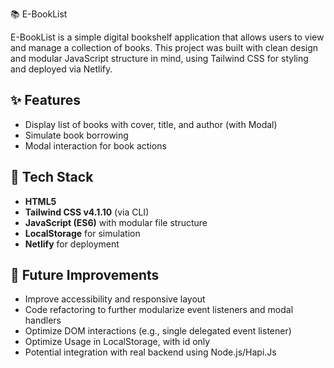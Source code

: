 📚 E-BookList

E-BookList is a simple digital bookshelf application that allows users to view and manage a collection of books. This project was built with clean design and modular JavaScript structure in mind, using Tailwind CSS for styling and deployed via Netlify.

## ✨ Features

- Display list of books with cover, title, and author (with Modal)
- Simulate book borrowing
- Modal interaction for book actions

## 🔧 Tech Stack

- **HTML5**
- **Tailwind CSS v4.1.10** (via CLI)
- **JavaScript (ES6)** with modular file structure
- **LocalStorage** for simulation
- **Netlify** for deployment


## 🚀 Future Improvements

- Improve accessibility and responsive layout
- Code refactoring to further modularize event listeners and modal handlers
- Optimize DOM interactions (e.g., single delegated event listener)
- Optimize Usage in LocalStorage, with id only
- Potential integration with real backend using Node.js/Hapi.Js 
